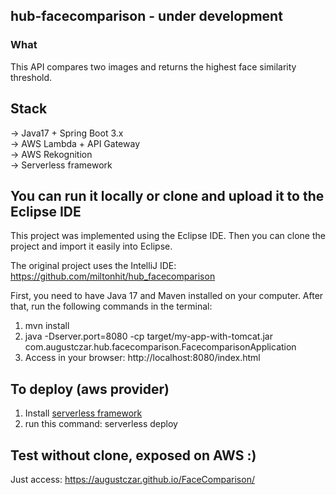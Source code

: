 ## hub-facecomparison - under development

### What
This API compares two images and returns the highest face similarity threshold.

## Stack
-> Java17 + Spring Boot 3.x<br />
-> AWS Lambda + API Gateway<br />
-> AWS Rekognition<br />
-> Serverless framework<br />

## You can run it locally or clone and upload it to the Eclipse IDE
This project was implemented using the Eclipse IDE.
Then you can clone the project and import it easily into Eclipse.

The original project uses the IntelliJ IDE:
 https://github.com/miltonhit/hub_facecomparison

First, you need to have Java 17 and Maven installed on your computer. After that, run the following commands in the terminal:
1. mvn install
2. java -Dserver.port=8080 -cp target/my-app-with-tomcat.jar com.augustczar.hub.facecomparison.FacecomparisonApplication
3. Access in your browser: http://localhost:8080/index.html



## To deploy (aws provider)
1. Install [serverless framework](https://www.serverless.com/)
2. run this command: serverless deploy

## Test without clone, exposed on AWS :)
Just access: https://augustczar.github.io/FaceComparison/
